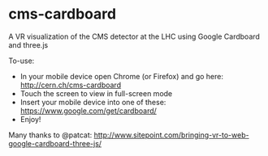 cms-cardboard
=============

A VR visualization of the CMS detector at the LHC using Google Cardboard and three.js

To-use:
* In your mobile device open Chrome (or Firefox) and go here: http://cern.ch/cms-cardboard
* Touch the screen to view in full-screen mode
* Insert your mobile device into one of these: https://www.google.com/get/cardboard/
* Enjoy!

Many thanks to @patcat:
http://www.sitepoint.com/bringing-vr-to-web-google-cardboard-three-js/
